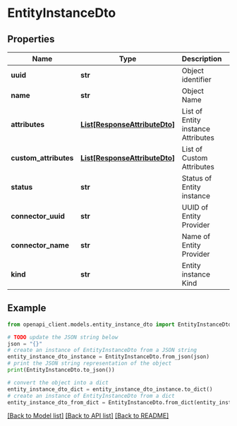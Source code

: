 # EntityInstanceDto


## Properties

Name | Type | Description | Notes
------------ | ------------- | ------------- | -------------
**uuid** | **str** | Object identifier | 
**name** | **str** | Object Name | 
**attributes** | [**List[ResponseAttributeDto]**](ResponseAttributeDto.md) | List of Entity instance Attributes | 
**custom_attributes** | [**List[ResponseAttributeDto]**](ResponseAttributeDto.md) | List of Custom Attributes | [optional] 
**status** | **str** | Status of Entity instance | 
**connector_uuid** | **str** | UUID of Entity Provider | 
**connector_name** | **str** | Name of Entity Provider | 
**kind** | **str** | Entity instance Kind | 

## Example

```python
from openapi_client.models.entity_instance_dto import EntityInstanceDto

# TODO update the JSON string below
json = "{}"
# create an instance of EntityInstanceDto from a JSON string
entity_instance_dto_instance = EntityInstanceDto.from_json(json)
# print the JSON string representation of the object
print(EntityInstanceDto.to_json())

# convert the object into a dict
entity_instance_dto_dict = entity_instance_dto_instance.to_dict()
# create an instance of EntityInstanceDto from a dict
entity_instance_dto_from_dict = EntityInstanceDto.from_dict(entity_instance_dto_dict)
```
[[Back to Model list]](../README.md#documentation-for-models) [[Back to API list]](../README.md#documentation-for-api-endpoints) [[Back to README]](../README.md)


